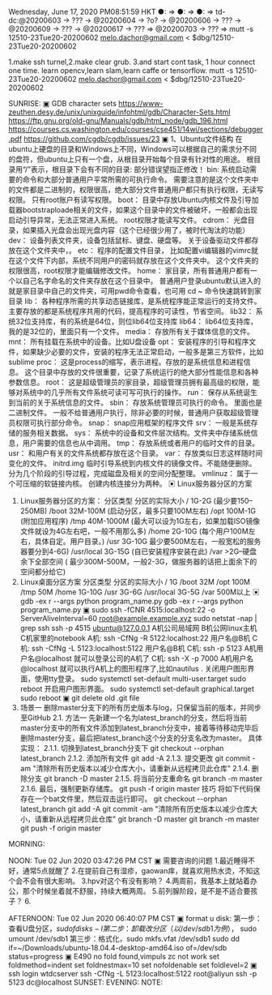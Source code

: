 Wednesday, June 17, 2020 PM08:51:59 HKT
●: ⇒ 
●: ⇒ 
●: ⇒ 
td-dc:@20200603 → ??? → @20200604 → ?o? → @20200606 → ??? → @20200609 → ??? → @20200617 → ??? ⇒ @20200703 → ??? ⇒ 
mutt -s 12510-23Tue20-20200602 melo.dachor@gmail.com < $dbg/12510-23Tue20-20200602

1.make ssh turnel,2.make clear grub. 3.and start cont task, 1 hour connect one time.
learn opencv,learn slam,learn caffe or tensorflow.
mutt -s 12510-23Tue20-20200602 melo.dachor@gmail.com < $dbg/12510-23Tue20-20200602

SUNRISE:
▣ GDB character sets
https://www-zeuthen.desy.de/unix/unixguide/infohtml/gdb/Character-Sets.html
https://ftp.gnu.org/old-gnu/Manuals/gdb/html_node/gdb_196.html
https://courses.cs.washington.edu/courses/cse451/14wi/sections/debugger.pdf
https://github.com/cgdb/cgdb/issues/23
▣ 1、Ubuntu文件结构
在ubuntu上硬盘的目录和Windows上不同，Windows可以根据自己的需求分不同的盘符，但ubuntu上只有一个盘，从根目录开始每个目录有针对性的用途。
根目录用“/”表示，根目录下会有不同的目录:
部分错误望指正修改！
bin:
系统启动需要的命令和大部分普通用户平常所需的可执行命令。
需要注意的是这个文件夹中的文件都是二进制的，权限很高，绝大部分文件普通用户都只有执行权限，无读写权限。
只有root账户有读写权限。
boot：
目录中存放Ubuntu内核文件及引导加载器bootstraploade相关的文件，如果这个目录中的文件被破坏，一般都会出现启动引导异常，无法正常进入系统。
root权限才能读写文件。
cdrom：
光盘目录，如果插入光盘会出现光盘内容（这个已经很少用了，被时代淘汰的功能）
dev：
设备列表文件夹，设备包括鼠标、键盘、硬盘等。
关于设备驱动文件都存放在这个文件夹中，。
etc：
程序的配置文件目录，
比如配置vi编辑器的vimrc就在这个文件下内部，系统不同用户的密码就存放在这个文件夹中。
这个文件夹的权限很高，root权限才能编辑修改文件。
home：
家目录，所有普通用户都有一个以自己名字命名的文件夹存放在这个目录中。
普通用户登录ubuntu默认进入的就是家目录中自己的文件夹，可用pwd命令查看，也可用 cd ~ 命令快速跳转到家目录
lib：
各种程序所需的共享动态链接库，是系统程序能正常运行的支持文件。　　
主要存放的都是系统程序共用的代码，提高程序的可读性，节省空间。
lib32：
系统32位支持库，有的系统是64位，则位lib64位支持库
lib64：
lib64位支持库，我的是32位的，里面只有一个文件。
media：
存放所有关于媒体信息的文件。
mnt：
所有挂载在系统中的设备。比如U盘设备
opt：
安装程序的引导和程序文件，如果缺少必要的文件，安装的程序无法正常启动，一般多是第三方软件，比如sublime
proc：
这是process的缩写，表示进程。存放的是系统信息和进程信息。
这个目录中存放的文件很重要，记录了系统运行的绝大部分性能信息和各种参数信息。
root：
这是超级管理员的家目录，超级管理员拥有最高级的权限，能够对系统中的几乎所有文件系统可读可写可执行的操作。
run：
保存从系统诞生到当前的关于系统信息的文件。
sbin：
存放系统管理员可执行的命令。
里面也是二进制文件。
一般不给普通用户执行，除非必要的时候，普通用户获取超级管理员权限可执行部分命令。
snap：
snap应用框架的程序文件
srv：
一般是系统存储的服务相关数据。
sys：
系统中的设备和文件层次结构。文件夹中存储系统信息，用户需要的信息也从中调用。
tmp：
存放系统或者用户的临时文件的目录。
usr：
和用户有关的文件系统都存放在这个目录。
var：
存放类似日志这样随时间变化的文件。
initrd.img
临时引导系统到内核文件的镜像文件。不能随便删除。
分为几个阶段的引导过程，完成磁盘及相关的空间分配整理。
vmlinuz：
属于一个可压缩的软链接内核。
创建内核连接分为两种。
▣ Linux服务器分区的方案
1. Linux服务器分区的方案：
分区类型     分区的实际大小
/           1G-2G (最少要150–250MB)
/boot       32M-100M (启动分区，最多只要100M左右)
/opt        100M-1G (附加应用程序)
/tmp        40M-1000M (最大可以设为1G左右，如果加载ISO镜像文件就设为4G左右吧，一般不用那么多)
/home       2G-10G (每个用户100M左右，具体自定。用户目录。)
/usr        3G-10G 最少要500M左右，一般宽松的服务器要分到4-6G)
/usr/local  3G-15G (自已安装程序安装在此)
/var        >2G–硬盘余下全部空间 ( 最少300M-500M，一般2-3G，做服务器的话把上面余下的空间都分给它)
2. Linux桌面分区方案
分区类型     分区的实际大小
/           1G
/boot       32M
/opt        100M
/tmp        50M
/home       1G-10G
/usr        3G-6G
/usr/local  3G-5G
/var        500M以上
▣ gdb -ex r --args python program_name.py <arguments>
gdb -ex r --args python program_name.py <arguments>
▣ sudo ssh -fCNR 4515:localhost:22 -o ServerAliveInterval=60 root@example.example.xyz
sudo netstat -nap | grep ssh
ssh -p 4515 ubuntu@127.0.0.1
A机公司局域网
B机公网linux主机
C机家里的notebook
A机:
ssh -CfNg -R 5122:localhost:22     用户名@B机
C机:
ssh -CfNg -L 5123:localhost:5122   用户名@B机
C机:
ssh -p 5123 A机用户名@localhost    就可以登录公司的A机了
C机:
ssh -X -p 7000 A机用户名@localhost 就可以执行A机上的图形程序了,比如nautilus .
关闭用户图形界面，使用tty登录。
sudo systemctl set-default multi-user.target
sudo reboot
开启用户图形界面。
sudo systemctl set-default graphical.target
sudo reboot
▣ git delete old .git file
2. 场景一
删除master分支下的所有历史版本与log，只保留当前的版本，并同步至GitHub
2.1. 方法一
先新建一个名为latest_branch的分支，然后将当前master分支中的所有文件添加到latest_branch分支中，接着等待移动完毕后删除master分支，最后把latest_branch这个分支的分支名改为master。
具体实现：
2.1.1. 切换到latest_branch分支下
git checkout --orphan latest_branch
2.1.2. 添加所有文件
git add -A
2.1.3. 提交更改
git commit -am "清除所有历史版本以减少仓库大小，请重新从远程拷贝此仓库"
2.1.4. 删除分支
git branch -D master
2.1.5. 将当前分支重命名
git branch -m master
2.1.6. 最后，强制更新存储库。
git push -f origin master
技巧
将如下代码保存在一个bat文件里，然后双击运行即可。
git checkout --orphan latest_branch
git add -A
git commit -am "清除所有历史版本以减少仓库大小，请重新从远程拷贝此仓库"
git branch -D master
git branch -m master
git push -f origin master

MORNING:

NOON:
Tue 02 Jun 2020 03:47:26 PM CST
▣ 需要咨询的问题
    1.最近睡得不好，通常5点就醒了
    2.在提前自己有湿疹，gaowan痒，就喜欢用热水烫，不知这个会不会有很大影响。
    3.hpv对这个有没有影响？
    4.两周前，我基本上就站着办公，那个时候坐着就不舒服，持续大概两周。
    5.前列腺阶段，是不是不适合要孩子？
    6.

AFTERNOON:
Tue 02 Jun 2020 06:40:07 PM CST
▣ format u disk:
第一步：查看U盘分区，$sudo fdisks -l
第二步：卸载改分区（以/dev/sdb1 为例），$ sudo umount /dev/sdb1
第三步：格式化，sudo mkfs.vfat  /dev/sdb1
sudo dd if=~/Downloads/ubuntu-18.04.4-desktop-amd64.iso of=/dev/sdb status=progress
▣ E490 no fold found,vimpuls zc not work
    set foldmethod=indent
    set foldnestmax=10
    set nofoldenable
    set foldlevel=2
▣ ssh login wtdcserver
ssh -CfNg -L 5123:localhost:5122 root@aliyun
ssh -p 5123 dc@localhost
SUNSET:
EVENING:
NOTE:

